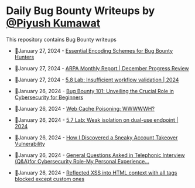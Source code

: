 # Daily Bug Bounty Writeups by [@Piyush Kumawat](https://twitter.com/piyush_supiy) 
This repository contains Bug Bounty writeups

<!-- BLOG-POST-LIST:START -->
 - 💯January 27, 2024 - [Essential Encoding Schemes for Bug Bounty Hunters](https://medium.com/@aayushdhakal005/essential-encoding-schemes-for-bug-bounty-hunters-2cccd3dcb124?source=rss------bug_bounty-5) 

 - 💯January 27, 2024 - [ARPA Monthly Report | December Progress Review](https://arpa.medium.com/arpa-monthly-report-december-progress-review-d49a5a44b79c?source=rss------bug_bounty-5) 

 - 💯January 27, 2024 - [5.8 Lab: Insufficient workflow validation | 2024](https://cyberw1ng.medium.com/5-8-lab-insufficient-workflow-validation-2024-ce57b036d908?source=rss------bug_bounty-5) 

 - 💯January 26, 2024 - [Bug Bounty 101: Unveiling the Crucial Role in Cybersecurity for Beginners](https://systemweakness.com/bug-bounty-101-unveiling-the-crucial-role-in-cybersecurity-for-beginners-0d8611e6f315?source=rss------bug_bounty-5) 

 - 💯January 26, 2024 - [Web Cache Poisoning: WWWWWH?](https://medium.com/@rcxsecurity/web-cache-poisoning-wwwwwh-ee2b47d6bacc?source=rss------bug_bounty-5) 

 - 💯January 26, 2024 - [5.7 Lab: Weak isolation on dual-use endpoint | 2024](https://cyberw1ng.medium.com/5-7-lab-weak-isolation-on-dual-use-endpoint-2024-cd80519184b4?source=rss------bug_bounty-5) 

 - 💯January 26, 2024 - [How I Discovered a Sneaky Account Takeover Vulnerability](https://sumedhgharpande.medium.com/how-i-discovered-a-sneaky-account-takeover-vulnerability-530c3a080a20?source=rss------bug_bounty-5) 

 - 💯January 26, 2024 - [General Questions Asked in Telephonic Interview &lpar;Q&amp;A&rpar;for Cybersecurity Role-My Personal Experience…](https://medium.com/@Ajakcybersecurity/general-questions-asked-in-telephonic-interview-q-a-for-cybersecurity-role-my-personal-experience-ae6298e5b8f0?source=rss------bug_bounty-5) 

 - 💯January 26, 2024 - [Reflected XSS into HTML context with all tags blocked except custom ones](https://medium.com/@marduk.i.am/reflected-xss-into-html-context-with-all-tags-blocked-except-custom-ones-7eec0b6b146f?source=rss------bug_bounty-5) 
<!-- BLOG-POST-LIST:END -->
